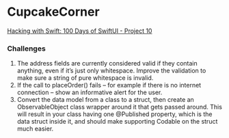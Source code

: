 # CupcakeCorner

[Hacking with Swift: 100 Days of SwiftUI - Project 10][1]

### Challenges

1. The address fields are currently considered valid if they contain anything, even if it’s just only whitespace. Improve the validation to make sure a string of pure whitespace is invalid.
2. If the call to placeOrder() fails – for example if there is no internet connection – show an informative alert for the user.
3. Convert the data model from a class to a struct, then create an ObservableObject class wrapper around it that gets passed around. This will result in your class having one @Published property, which is the data struct inside it, and should make supporting Codable on the struct much easier.


[1]: https://www.hackingwithswift.com/100/swiftui/49
